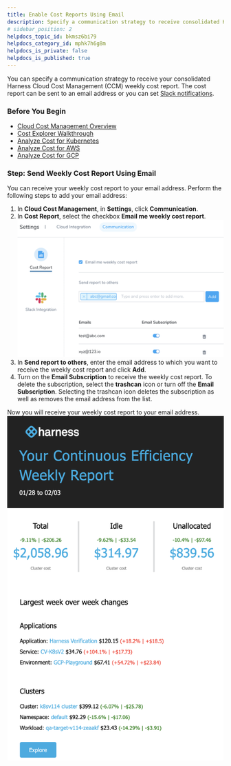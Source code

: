 ```yaml
---
title: Enable Cost Reports Using Email
description: Specify a communication strategy to receive consolidated Harness Continuous Efficiency (CE) weekly cost report.
# sidebar_position: 2
helpdocs_topic_id: bkmsz6bi79
helpdocs_category_id: mphk7h6g8m
helpdocs_is_private: false
helpdocs_is_published: true
---
```


You can specify a communication strategy to receive your consolidated Harness Cloud Cost Management (CCM) weekly cost report. The cost report can be sent to an email address or you can set [Slack notifications](/article/5xiwejal3p-set-up-slack-notifications).

### Before You Begin

* [Cloud Cost Management Overview](/article/rr85306lq8-continuous-efficiency-overview)
* [Cost Explorer Walkthrough](/article/eeekdk75q2-cost-explorer-walkthrough)
* [Analyze Cost for Kubernetes](/article/4rq26sszja-analyze-cost-trends-across-clusters)
* [Analyze Cost for AWS](/article/244q2uv4or-analyze-cost-trends-for-aws)
* [Analyze Cost for GCP](/article/oo4vs4exhz-analyze-cost-for-gcp)

### Step: Send Weekly Cost Report Using Email

You can receive your weekly cost report to your email address. Perform the following steps to add your email address:

1. In **Cloud Cost Management**, in **Settings**, click **Communication**.
2. In **Cost Report**, select the checkbox **Email me weekly cost report**.![](./static/set-communications-03.png)
3. In **Send report to others**, enter the email address to which you want to receive the weekly cost report and click **Add**.
4. Turn on the **Email Subscription** to receive the weekly cost report. To delete the subscription, select the **trashcan** icon or turn off the **Email Subscription**. Selecting the trashcan icon deletes the subscription as well as removes the email address from the list.  
  
Now you will receive your weekly cost report to your email address.![](./static/set-communications-04.png)

